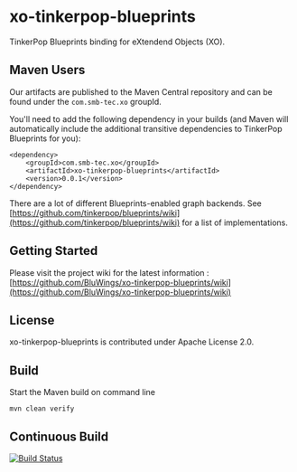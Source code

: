 xo-tinkerpop-blueprints
=======================

TinkerPop Blueprints binding for eXtendend Objects (XO).

Maven Users
-----------

Our artifacts are published to the Maven Central repository and can be found under the ``com.smb-tec.xo`` groupId.

You'll need to add the following dependency in your builds (and Maven will automatically include the additional transitive dependencies to TinkerPop Blueprints for you):

	<dependency>
	  	<groupId>com.smb-tec.xo</groupId>
  		<artifactId>xo-tinkerpop-blueprints</artifactId>
  		<version>0.0.1</version>
	</dependency>
	
There are a lot of different Blueprints-enabled graph backends. See [https://github.com/tinkerpop/blueprints/wiki](https://github.com/tinkerpop/blueprints/wiki) for a list of implementations.

Getting Started
---------------

Please visit the project wiki for the latest information : [https://github.com/BluWings/xo-tinkerpop-blueprints/wiki](https://github.com/BluWings/xo-tinkerpop-blueprints/wiki)

License
-------

xo-tinkerpop-blueprints is contributed under Apache License 2.0.

Build
-----

Start the Maven build on command line

	mvn clean verify

Continuous Build
----------------

[![Build Status](https://secure.travis-ci.org/BluWings/xo-tinkerpop-blueprints.png)](http://travis-ci.org/BluWings/xo-tinkerpop-blueprints)